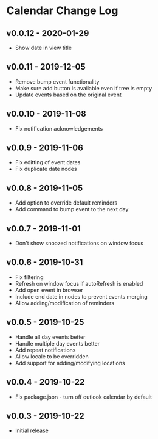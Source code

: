 # Calendar Change Log

## v0.0.12 - 2020-01-29

- Show date in view title

## v0.0.11 - 2019-12-05

- Remove bump event functionality
- Make sure add button is available even if tree is empty
- Update events based on the original event

## v0.0.10 - 2019-11-08

- Fix notification acknowledgements

## v0.0.9 - 2019-11-06

- Fix editting of event dates
- Fix duplicate date nodes

## v0.0.8 - 2019-11-05

- Add option to override default reminders
- Add command to bump event to the next day

## v0.0.7 - 2019-11-01

- Don't show snoozed notifications on window focus

## v0.0.6 - 2019-10-31

- Fix filtering
- Refresh on window focus if autoRefresh is enabled
- Add open event in browser
- Include end date in nodes to prevent events merging
- Allow adding/modification of reminders

## v0.0.5 - 2019-10-25

- Handle all day events better
- Handle multiple day events better
- Add repeat notifications
- Allow locale to be overridden
- Add support for adding/modifying locations

## v0.0.4 - 2019-10-22

- Fix package.json - turn off outlook calendar by default

## v0.0.3 - 2019-10-22

- Initial release
